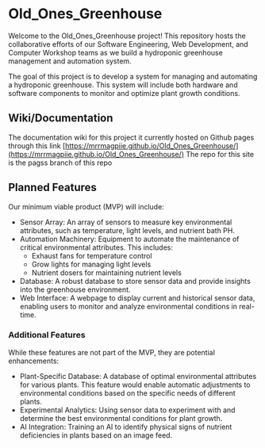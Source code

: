 # Old_Ones_Greenhouse


Welcome to the Old_Ones_Greenhouse project! This repository hosts the collaborative efforts of our Software Engineering, Web Development, and Computer Workshop teams as we build a hydroponic greenhouse management and automation system.

The goal of this project is to develop a system for managing and automating a hydroponic greenhouse. This system will include both hardware and software components to monitor and optimize plant growth conditions.

## Wiki/Documentation

The documentation wiki for this project it currently hosted on Github pages through this link [https://mrrmagpiie.github.io/Old_Ones_Greenhouse/](https://mrrmagpiie.github.io/Old_Ones_Greenhouse/) The repo for this site is the pagss branch of this repo

## Planned Features

Our minimum viable product (MVP) will include:

- Sensor Array: An array of sensors to measure key environmental attributes, such as temperature, light levels, and nutrient bath PH.
- Automation Machinery: Equipment to automate the maintenance of critical environmental attributes. This includes:
    - Exhaust fans for temperature control
    - Grow lights for managing light levels
    - Nutrient dosers for maintaining nutrient levels
- Database: A robust database to store sensor data and provide insights into the greenhouse environment.
- Web Interface: A webpage to display current and historical sensor data, enabling users to monitor and analyze environmental conditions in real-time.

### Additional Features

While these features are not part of the MVP, they are potential enhancements:

- Plant-Specific Database: A database of optimal environmental attributes for various plants. This feature would enable automatic adjustments to environmental conditions based on the specific needs of different plants.
- Experimental Analytics: Using sensor data to experiment with and determine the best environmental conditions for plant growth.
- AI Integration: Training an AI to identify physical signs of nutrient deficiencies in plants based on an image feed.